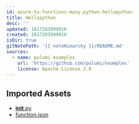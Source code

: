 ```yaml
---
id: azure-ts-functions-many.python.hellopython
title: Hellopython
desc: ''
updated: 1617203999916
created: 1617203999916
isDir: true
gitNotePath: '{{ noteHiearchy }}/README.md'
sources:
  - name: pulumi examples
    url: 'https://github.com/pulumi/examples'
    license: Apache License 2.0
---
```

## Imported Assets

- [**init**.py](/assets/__init__.py)
- [function.json](/assets/function.json)

